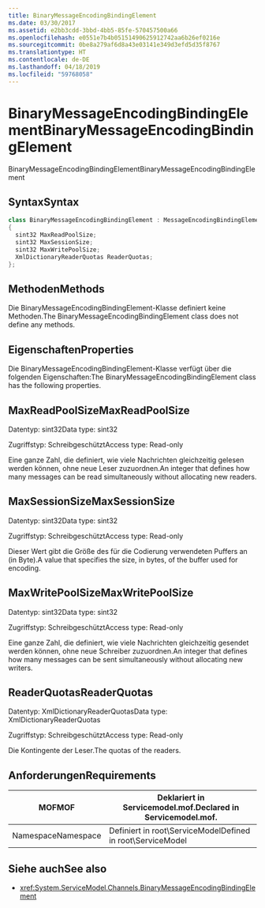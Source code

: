 ```yaml
---
title: BinaryMessageEncodingBindingElement
ms.date: 03/30/2017
ms.assetid: e2bb3cdd-3bbd-4bb5-85fe-570457500a66
ms.openlocfilehash: e0551e7b4b05151490625912742aa6b26ef0216e
ms.sourcegitcommit: 0be8a279af6d8a43e03141e349d3efd5d35f8767
ms.translationtype: HT
ms.contentlocale: de-DE
ms.lasthandoff: 04/18/2019
ms.locfileid: "59768058"
---
```

# <a name="binarymessageencodingbindingelement"></a><span data-ttu-id="f9913-102">BinaryMessageEncodingBindingElement</span><span class="sxs-lookup"><span data-stu-id="f9913-102">BinaryMessageEncodingBindingElement</span></span>
<span data-ttu-id="f9913-103">BinaryMessageEncodingBindingElement</span><span class="sxs-lookup"><span data-stu-id="f9913-103">BinaryMessageEncodingBindingElement</span></span>  
  
## <a name="syntax"></a><span data-ttu-id="f9913-104">Syntax</span><span class="sxs-lookup"><span data-stu-id="f9913-104">Syntax</span></span>  
  
```csharp  
class BinaryMessageEncodingBindingElement : MessageEncodingBindingElement  
{  
  sint32 MaxReadPoolSize;  
  sint32 MaxSessionSize;  
  sint32 MaxWritePoolSize;  
  XmlDictionaryReaderQuotas ReaderQuotas;  
};  
```  
  
## <a name="methods"></a><span data-ttu-id="f9913-105">Methoden</span><span class="sxs-lookup"><span data-stu-id="f9913-105">Methods</span></span>  
 <span data-ttu-id="f9913-106">Die BinaryMessageEncodingBindingElement-Klasse definiert keine Methoden.</span><span class="sxs-lookup"><span data-stu-id="f9913-106">The BinaryMessageEncodingBindingElement class does not define any methods.</span></span>  
  
## <a name="properties"></a><span data-ttu-id="f9913-107">Eigenschaften</span><span class="sxs-lookup"><span data-stu-id="f9913-107">Properties</span></span>  
 <span data-ttu-id="f9913-108">Die BinaryMessageEncodingBindingElement-Klasse verfügt über die folgenden Eigenschaften:</span><span class="sxs-lookup"><span data-stu-id="f9913-108">The BinaryMessageEncodingBindingElement class has the following properties.</span></span>  
  
## <a name="maxreadpoolsize"></a><span data-ttu-id="f9913-109">MaxReadPoolSize</span><span class="sxs-lookup"><span data-stu-id="f9913-109">MaxReadPoolSize</span></span>  
 <span data-ttu-id="f9913-110">Datentyp: sint32</span><span class="sxs-lookup"><span data-stu-id="f9913-110">Data type: sint32</span></span>  
  
 <span data-ttu-id="f9913-111">Zugriffstyp: Schreibgeschützt</span><span class="sxs-lookup"><span data-stu-id="f9913-111">Access type: Read-only</span></span>  
  
 <span data-ttu-id="f9913-112">Eine ganze Zahl, die definiert, wie viele Nachrichten gleichzeitig gelesen werden können, ohne neue Leser zuzuordnen.</span><span class="sxs-lookup"><span data-stu-id="f9913-112">An integer that defines how many messages can be read simultaneously without allocating new readers.</span></span>  
  
## <a name="maxsessionsize"></a><span data-ttu-id="f9913-113">MaxSessionSize</span><span class="sxs-lookup"><span data-stu-id="f9913-113">MaxSessionSize</span></span>  
 <span data-ttu-id="f9913-114">Datentyp: sint32</span><span class="sxs-lookup"><span data-stu-id="f9913-114">Data type: sint32</span></span>  
  
 <span data-ttu-id="f9913-115">Zugriffstyp: Schreibgeschützt</span><span class="sxs-lookup"><span data-stu-id="f9913-115">Access type: Read-only</span></span>  
  
 <span data-ttu-id="f9913-116">Dieser Wert gibt die Größe des für die Codierung verwendeten Puffers an (in Byte).</span><span class="sxs-lookup"><span data-stu-id="f9913-116">A value that specifies the size, in bytes, of the buffer used for encoding.</span></span>  
  
## <a name="maxwritepoolsize"></a><span data-ttu-id="f9913-117">MaxWritePoolSize</span><span class="sxs-lookup"><span data-stu-id="f9913-117">MaxWritePoolSize</span></span>  
 <span data-ttu-id="f9913-118">Datentyp: sint32</span><span class="sxs-lookup"><span data-stu-id="f9913-118">Data type: sint32</span></span>  
  
 <span data-ttu-id="f9913-119">Zugriffstyp: Schreibgeschützt</span><span class="sxs-lookup"><span data-stu-id="f9913-119">Access type: Read-only</span></span>  
  
 <span data-ttu-id="f9913-120">Eine ganze Zahl, die definiert, wie viele Nachrichten gleichzeitig gesendet werden können, ohne neue Schreiber zuzuordnen.</span><span class="sxs-lookup"><span data-stu-id="f9913-120">An integer that defines how many messages can be sent simultaneously without allocating new writers.</span></span>  
  
## <a name="readerquotas"></a><span data-ttu-id="f9913-121">ReaderQuotas</span><span class="sxs-lookup"><span data-stu-id="f9913-121">ReaderQuotas</span></span>  
 <span data-ttu-id="f9913-122">Datentyp: XmlDictionaryReaderQuotas</span><span class="sxs-lookup"><span data-stu-id="f9913-122">Data type: XmlDictionaryReaderQuotas</span></span>  
  
 <span data-ttu-id="f9913-123">Zugriffstyp: Schreibgeschützt</span><span class="sxs-lookup"><span data-stu-id="f9913-123">Access type: Read-only</span></span>  
  
 <span data-ttu-id="f9913-124">Die Kontingente der Leser.</span><span class="sxs-lookup"><span data-stu-id="f9913-124">The quotas of the readers.</span></span>  
  
## <a name="requirements"></a><span data-ttu-id="f9913-125">Anforderungen</span><span class="sxs-lookup"><span data-stu-id="f9913-125">Requirements</span></span>  
  
|<span data-ttu-id="f9913-126">MOF</span><span class="sxs-lookup"><span data-stu-id="f9913-126">MOF</span></span>|<span data-ttu-id="f9913-127">Deklariert in Servicemodel.mof.</span><span class="sxs-lookup"><span data-stu-id="f9913-127">Declared in Servicemodel.mof.</span></span>|  
|---------|-----------------------------------|  
|<span data-ttu-id="f9913-128">Namespace</span><span class="sxs-lookup"><span data-stu-id="f9913-128">Namespace</span></span>|<span data-ttu-id="f9913-129">Definiert in root\ServiceModel</span><span class="sxs-lookup"><span data-stu-id="f9913-129">Defined in root\ServiceModel</span></span>|  
  
## <a name="see-also"></a><span data-ttu-id="f9913-130">Siehe auch</span><span class="sxs-lookup"><span data-stu-id="f9913-130">See also</span></span>

- <xref:System.ServiceModel.Channels.BinaryMessageEncodingBindingElement>
